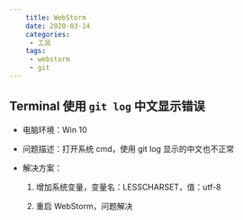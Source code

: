 ```yaml
---
    title: WebStorm
    date: 2020-03-14
    categories:
     - 工具
    tags:
     - webstorm
     - git
---
```


<Boxx/>

## Terminal 使用 `git log` 中文显示错误

- 电脑环境：Win 10 

- 问题描述：打开系统 cmd，使用 git log 显示的中文也不正常

- 解决方案：

    1. 增加系统变量，变量名：LESSCHARSET，值：utf-8
    
    1. 重启 WebStorm，问题解决
